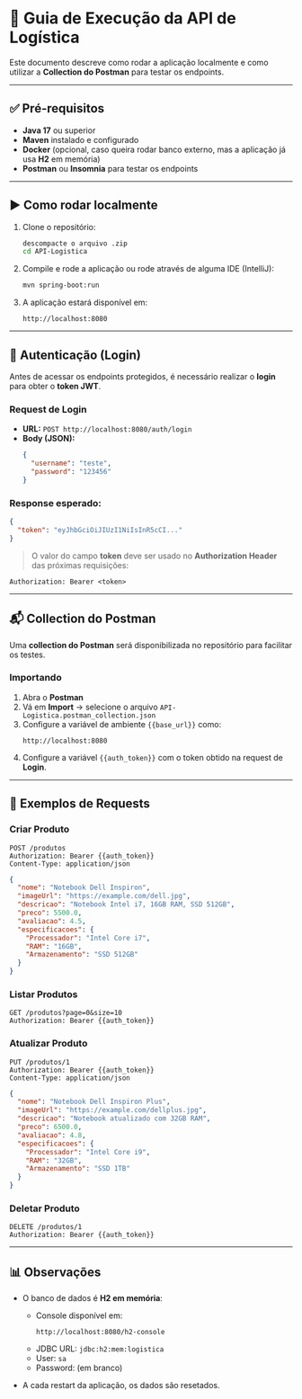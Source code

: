 # 🚀 Guia de Execução da API de Logística

Este documento descreve como rodar a aplicação localmente e como utilizar a **Collection do Postman** para testar os endpoints.  

---

## ✅ Pré-requisitos

- **Java 17** ou superior  
- **Maven** instalado e configurado  
- **Docker** (opcional, caso queira rodar banco externo, mas a aplicação já usa **H2** em memória)  
- **Postman** ou **Insomnia** para testar os endpoints  

---

## ▶️ Como rodar localmente

1. Clone o repositório:
   ```bash
   descompacte o arquivo .zip
   cd API-Logistica
   ```

2. Compile e rode a aplicação ou rode através de alguma IDE (IntelliJ):
   ```bash
   mvn spring-boot:run
   ```

3. A aplicação estará disponível em:
   ```
   http://localhost:8080
   ```

---

## 🔑 Autenticação (Login)

Antes de acessar os endpoints protegidos, é necessário realizar o **login** para obter o **token JWT**.

### Request de Login
- **URL:** `POST http://localhost:8080/auth/login`  
- **Body (JSON):**
   ```json
   {
     "username": "teste",
     "password": "123456"
   }
   ```

### Response esperado:
```json
{
  "token": "eyJhbGciOiJIUzI1NiIsInR5cCI..."
}
```

> O valor do campo **token** deve ser usado no **Authorization Header** das próximas requisições:  
```
Authorization: Bearer <token>
```

---

## 📬 Collection do Postman

Uma **collection do Postman** será disponibilizada no repositório para facilitar os testes.

### Importando
1. Abra o **Postman**  
2. Vá em **Import** → selecione o arquivo `API-Logistica.postman_collection.json`  
3. Configure a variável de ambiente `{{base_url}}` como:
   ```
   http://localhost:8080
   ```
4. Configure a variável `{{auth_token}}` com o token obtido na request de **Login**.  

---

## 📌 Exemplos de Requests

### Criar Produto
```http
POST /produtos
Authorization: Bearer {{auth_token}}
Content-Type: application/json
```

```json
{
  "nome": "Notebook Dell Inspiron",
  "imageUrl": "https://example.com/dell.jpg",
  "descricao": "Notebook Intel i7, 16GB RAM, SSD 512GB",
  "preco": 5500.0,
  "avaliacao": 4.5,
  "especificacoes": {
    "Processador": "Intel Core i7",
    "RAM": "16GB",
    "Armazenamento": "SSD 512GB"
  }
}
```

### Listar Produtos
```http
GET /produtos?page=0&size=10
Authorization: Bearer {{auth_token}}
```

### Atualizar Produto
```http
PUT /produtos/1
Authorization: Bearer {{auth_token}}
Content-Type: application/json
```

```json
{
  "nome": "Notebook Dell Inspiron Plus",
  "imageUrl": "https://example.com/dellplus.jpg",
  "descricao": "Notebook atualizado com 32GB RAM",
  "preco": 6500.0,
  "avaliacao": 4.8,
  "especificacoes": {
    "Processador": "Intel Core i9",
    "RAM": "32GB",
    "Armazenamento": "SSD 1TB"
  }
}
```

### Deletar Produto
```http
DELETE /produtos/1
Authorization: Bearer {{auth_token}}
```

---

## 📊 Observações

- O banco de dados é **H2 em memória**:  
  - Console disponível em:  
    ```
    http://localhost:8080/h2-console
    ```
  - JDBC URL: `jdbc:h2:mem:logistica`  
  - User: `sa`  
  - Password: (em branco)

- A cada restart da aplicação, os dados são resetados.  
